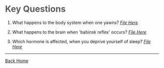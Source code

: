 # <span style="color: #5d5d5d;">Key Questions</span>

1. What happens to the body system when one yawns? _[File Here](./one.md)_

2. What happens to the brain when 'babinsk reflex' occurs? _[File Here](./two.md)_

3. Which hormone is affected, when you deprive yourself of sleep? _[File Here](./three.md)_

- - -
[Back Home](../README.md)